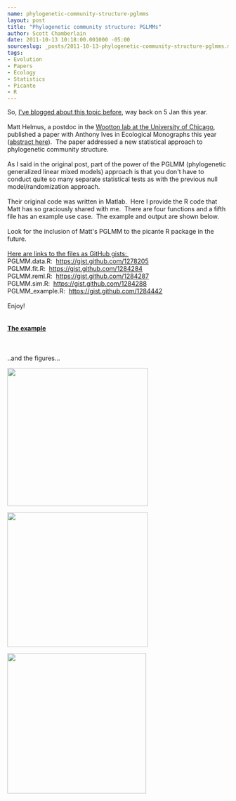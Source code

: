```yaml
--- 
name: phylogenetic-community-structure-pglmms
layout: post
title: "Phylogenetic community structure: PGLMMs"
author: Scott Chamberlain
date: 2011-10-13 10:18:00.001000 -05:00
sourceslug: _posts/2011-10-13-phylogenetic-community-structure-pglmms.md
tags: 
- Evolution
- Papers
- Ecology
- Statistics
- Picante
- R
---
```


So, <a href="http://r-ecology.blogspot.com/2011/01/new-approach-to-analysis-of.html">I've blogged about this topic before</a>, way back on 5 Jan this year.<br /><br />Matt Helmus, a postdoc in the <a href="http://woottonlab.uchicago.edu/">Wootton lab at the University of Chicago</a>, published a paper with Anthony Ives in Ecological Monographs this year (<a href="http://www.esajournals.org/doi/abs/10.1890/10-1264.1">abstract here</a>). &nbsp;The paper addressed a new statistical approach to phylogenetic community structure. <br /><br />As I said in the original post, part of the power of the PGLMM (phylogenetic generalized linear mixed models) approach is that you don't have to conduct quite so many separate statistical tests as with the previous null model/randomization approach. <br /><br />Their original code was written in Matlab. &nbsp;Here I provide the R code that Matt has so graciously shared with me. &nbsp;There are four functions and a fifth file has an example use case. &nbsp;The example and output are shown below. <br /><br />Look for the inclusion of Matt's PGLMM to the picante R package in the future.<br /><br /><u>Here are links to the files as GitHub gists:&nbsp;</u><br />PGLMM.data.R: &nbsp;<a href="https://gist.github.com/1278205">https://gist.github.com/1278205</a><br />PGLMM.fit.R: &nbsp;<a href="https://gist.github.com/1284284">https://gist.github.com/1284284</a><br />PGLMM.reml.R: &nbsp;<a href="https://gist.github.com/1284287">https://gist.github.com/1284287</a><br />PGLMM.sim.R: &nbsp;<a href="https://gist.github.com/1284288">https://gist.github.com/1284288</a><br />PGLMM_example.R: &nbsp;<a href="https://gist.github.com/1284442">https://gist.github.com/1284442</a><br /><br />Enjoy!<br /><br /><br /><b><u>The example</u></b><br /><script src="https://gist.github.com/1284477.js?file=PGLMM_exampleoutput.R"></script><br /><br /><br />..and the figures...<br /><div class="separator" style="clear: both; text-align: center;"><a href="http://3.bp.blogspot.com/-ODHXaozYSFY/Tpb9qSXbbHI/AAAAAAAAFDg/hLHlGDiYRSw/s1600/plot1.png" imageanchor="1" style="clear: left; float: left; margin-bottom: 1em; margin-right: 1em;"><img border="0" height="315" src="http://3.bp.blogspot.com/-ODHXaozYSFY/Tpb9qSXbbHI/AAAAAAAAFDg/hLHlGDiYRSw/s320/plot1.png" width="320" /></a></div><br /><div class="separator" style="clear: both; text-align: center;"><a href="http://2.bp.blogspot.com/-tQYXCZWIMYs/Tpb9q5zF4EI/AAAAAAAAFDo/_iOxMYf5DsI/s1600/plot2.png" imageanchor="1" style="clear: left; float: left; margin-bottom: 1em; margin-right: 1em;"><img border="0" height="307" src="http://2.bp.blogspot.com/-tQYXCZWIMYs/Tpb9q5zF4EI/AAAAAAAAFDo/_iOxMYf5DsI/s320/plot2.png" width="320" /></a></div><br /><div class="separator" style="clear: both; text-align: center;"><a href="http://1.bp.blogspot.com/-fowoTDI0chc/Tpb9rMAlswI/AAAAAAAAFDw/7pvqZ-jpECk/s1600/plot3.png" imageanchor="1" style="clear: left; float: left; margin-bottom: 1em; margin-right: 1em;"><img border="0" height="320" src="http://1.bp.blogspot.com/-fowoTDI0chc/Tpb9rMAlswI/AAAAAAAAFDw/7pvqZ-jpECk/s320/plot3.png" width="316" /></a></div><br />

